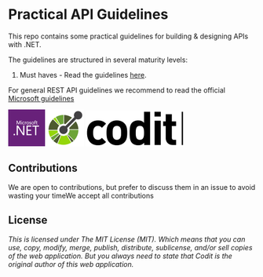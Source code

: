 # Practical API Guidelines
This repo contains some practical guidelines for building & designing APIs with .NET.

The guidelines are structured in several maturity levels:
1. Must haves - Read the guidelines [here](maturity-level-one/README.md).

For general REST API guidelines we recommend to read the official [Microsoft guidelines](https://github.com/Microsoft/api-guidelines)

![.NET](./media/dot-net-logo.png) ![OpenAPI](./media/open-api-logo.png) ![Codit](./media/codit-logo.png)

## Contributions
We are open to contributions, but prefer to discuss them in an issue to avoid wasting your timeWe accept all contributions

## License
_This is licensed under The MIT License (MIT). Which means that you can use, copy, modify, merge, publish, distribute, sublicense, and/or sell copies of the web application. But you always need to state that Codit is the original author of this web application._
